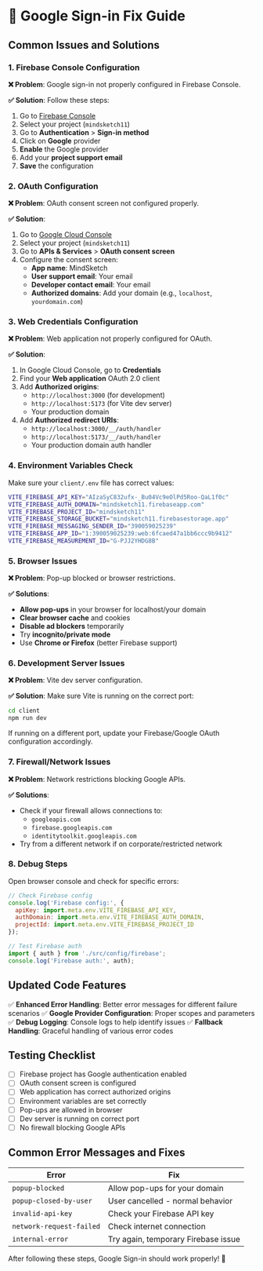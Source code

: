 # 🔧 Google Sign-in Fix Guide

## Common Issues and Solutions

### 1. **Firebase Console Configuration**

**❌ Problem**: Google sign-in not properly configured in Firebase Console.

**✅ Solution**: Follow these steps:

1. Go to [Firebase Console](https://console.firebase.google.com/)
2. Select your project (`mindsketch11`)
3. Go to **Authentication** > **Sign-in method**
4. Click on **Google** provider
5. **Enable** the Google provider
6. Add your **project support email**
7. **Save** the configuration

### 2. **OAuth Configuration**

**❌ Problem**: OAuth consent screen not configured properly.

**✅ Solution**:

1. Go to [Google Cloud Console](https://console.cloud.google.com/)
2. Select your project (`mindsketch11`)
3. Go to **APIs & Services** > **OAuth consent screen**
4. Configure the consent screen:
   - **App name**: MindSketch
   - **User support email**: Your email
   - **Developer contact email**: Your email
   - **Authorized domains**: Add your domain (e.g., `localhost`, `yourdomain.com`)

### 3. **Web Credentials Configuration**

**❌ Problem**: Web application not properly configured for OAuth.

**✅ Solution**:

1. In Google Cloud Console, go to **Credentials**
2. Find your **Web application** OAuth 2.0 client
3. Add **Authorized origins**:
   - `http://localhost:3000` (for development)
   - `http://localhost:5173` (for Vite dev server)
   - Your production domain
4. Add **Authorized redirect URIs**:
   - `http://localhost:3000/__/auth/handler`
   - `http://localhost:5173/__/auth/handler`
   - Your production domain auth handler

### 4. **Environment Variables Check**

Make sure your `client/.env` file has correct values:

```bash
VITE_FIREBASE_API_KEY="AIzaSyC832ufx-_Bu04Vc9eOlPd5Roo-QaL1f0c"
VITE_FIREBASE_AUTH_DOMAIN="mindsketch11.firebaseapp.com"
VITE_FIREBASE_PROJECT_ID="mindsketch11"
VITE_FIREBASE_STORAGE_BUCKET="mindsketch11.firebasestorage.app"
VITE_FIREBASE_MESSAGING_SENDER_ID="390059025239"
VITE_FIREBASE_APP_ID="1:390059025239:web:6fcaed47a1bb6ccc9b9412"
VITE_FIREBASE_MEASUREMENT_ID="G-PJJ2YHDG8B"
```

### 5. **Browser Issues**

**❌ Problem**: Pop-up blocked or browser restrictions.

**✅ Solutions**:

- **Allow pop-ups** in your browser for localhost/your domain
- **Clear browser cache** and cookies
- **Disable ad blockers** temporarily
- Try **incognito/private mode**
- Use **Chrome or Firefox** (better Firebase support)

### 6. **Development Server Issues**

**❌ Problem**: Vite dev server configuration.

**✅ Solution**: Make sure Vite is running on the correct port:

```bash
cd client
npm run dev
```

If running on a different port, update your Firebase/Google OAuth configuration accordingly.

### 7. **Firewall/Network Issues**

**❌ Problem**: Network restrictions blocking Google APIs.

**✅ Solutions**:

- Check if your firewall allows connections to:
  - `googleapis.com`
  - `firebase.googleapis.com`
  - `identitytoolkit.googleapis.com`
- Try from a different network if on corporate/restricted network

### 8. **Debug Steps**

Open browser console and check for specific errors:

```javascript
// Check Firebase config
console.log('Firebase config:', {
  apiKey: import.meta.env.VITE_FIREBASE_API_KEY,
  authDomain: import.meta.env.VITE_FIREBASE_AUTH_DOMAIN,
  projectId: import.meta.env.VITE_FIREBASE_PROJECT_ID
});

// Test Firebase auth
import { auth } from './src/config/firebase';
console.log('Firebase auth:', auth);
```

## Updated Code Features

✅ **Enhanced Error Handling**: Better error messages for different failure scenarios
✅ **Google Provider Configuration**: Proper scopes and parameters
✅ **Debug Logging**: Console logs to help identify issues
✅ **Fallback Handling**: Graceful handling of various error codes

## Testing Checklist

- [ ] Firebase project has Google authentication enabled
- [ ] OAuth consent screen is configured
- [ ] Web application has correct authorized origins
- [ ] Environment variables are set correctly
- [ ] Pop-ups are allowed in browser
- [ ] Dev server is running on correct port
- [ ] No firewall blocking Google APIs

## Common Error Messages and Fixes

| Error | Fix |
|-------|-----|
| `popup-blocked` | Allow pop-ups for your domain |
| `popup-closed-by-user` | User cancelled - normal behavior |
| `invalid-api-key` | Check your Firebase API key |
| `network-request-failed` | Check internet connection |
| `internal-error` | Try again, temporary Firebase issue |

After following these steps, Google Sign-in should work properly! 🎉
